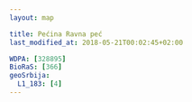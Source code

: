 ```yaml
---
layout: map

title: Pećina Ravna peć
last_modified_at: 2018-05-21T00:02:45+02:00

WDPA: [328895]
BioRaS: [366]
geoSrbija:
  L1_183: [4]
---
```

